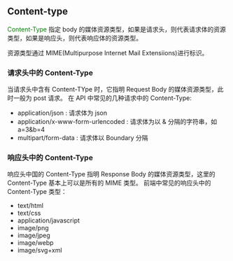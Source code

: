 ## Content-type

<font color=green>Content-Type</font> 指定 body 的媒体资源类型，如果是请求头，则代表请求体的资源类型，如果是响应头，则代表响应体的资源类型。

资源类型通过 MIME(Multipurpose Internet Mail Extensiions)进行标识。

### 请求头中的 Content-Type
当请求头中含有 Content-TYpe 时，它指明 Request Body 的媒体资源类型，此时一般为 post 请求。
在 API 中常见的几种请求中的 Content-Type:
  - application/json : 请求体为 json
  - application/x-www-form-urlencoded : 请求体为以 & 分隔的字符串，如 a=3&b=4
  - multipart/form-data : 请求体以 Boundary 分隔

### 响应头中的 Content-Type
响应头中国的 Content-Type 指明 Response Body 的媒体资源类型，这里的 Content-Type 基本上可以是所有的 MIME 类型。
前端中常见的响应头中的 Content-Type 类型：
  - text/html
  - text/css
  - application/javascript
  - image/png
  - image/jpeg
  - image/webp
  - image/svg+xml